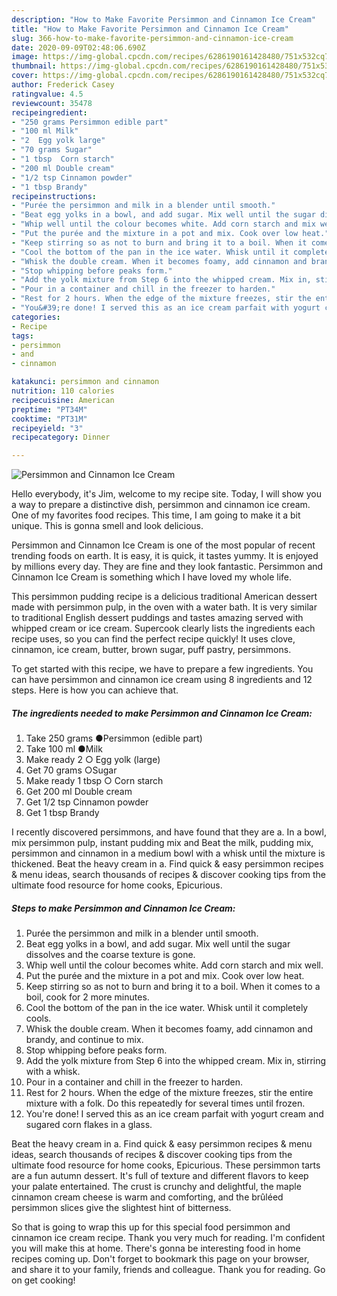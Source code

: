```yaml
---
description: "How to Make Favorite Persimmon and Cinnamon Ice Cream"
title: "How to Make Favorite Persimmon and Cinnamon Ice Cream"
slug: 366-how-to-make-favorite-persimmon-and-cinnamon-ice-cream
date: 2020-09-09T02:48:06.690Z
image: https://img-global.cpcdn.com/recipes/6286190161428480/751x532cq70/persimmon-and-cinnamon-ice-cream-recipe-main-photo.jpg
thumbnail: https://img-global.cpcdn.com/recipes/6286190161428480/751x532cq70/persimmon-and-cinnamon-ice-cream-recipe-main-photo.jpg
cover: https://img-global.cpcdn.com/recipes/6286190161428480/751x532cq70/persimmon-and-cinnamon-ice-cream-recipe-main-photo.jpg
author: Frederick Casey
ratingvalue: 4.5
reviewcount: 35478
recipeingredient:
- "250 grams Persimmon edible part"
- "100 ml Milk"
- "2  Egg yolk large"
- "70 grams Sugar"
- "1 tbsp  Corn starch"
- "200 ml Double cream"
- "1/2 tsp Cinnamon powder"
- "1 tbsp Brandy"
recipeinstructions:
- "Purée the persimmon and milk in a blender until smooth."
- "Beat egg yolks in a bowl, and add sugar. Mix well until the sugar dissolves and the coarse texture is gone."
- "Whip well until the colour becomes white. Add corn starch and mix well."
- "Put the purée and the mixture in a pot and mix. Cook over low heat."
- "Keep stirring so as not to burn and bring it to a boil. When it comes to a boil, cook for 2 more minutes."
- "Cool the bottom of the pan in the ice water. Whisk until it completely cools."
- "Whisk the double cream. When it becomes foamy, add cinnamon and brandy, and continue to mix."
- "Stop whipping before peaks form."
- "Add the yolk mixture from Step 6 into the whipped cream. Mix in, stirring with a whisk."
- "Pour in a container and chill in the freezer to harden."
- "Rest for 2 hours. When the edge of the mixture freezes, stir the entire mixture with a folk. Do this repeatedly for several times until frozen."
- "You&#39;re done! I served this as an ice cream parfait with yogurt cream and sugared corn flakes in a glass."
categories:
- Recipe
tags:
- persimmon
- and
- cinnamon

katakunci: persimmon and cinnamon 
nutrition: 110 calories
recipecuisine: American
preptime: "PT34M"
cooktime: "PT31M"
recipeyield: "3"
recipecategory: Dinner

---
```



![Persimmon and Cinnamon Ice Cream](https://img-global.cpcdn.com/recipes/6286190161428480/751x532cq70/persimmon-and-cinnamon-ice-cream-recipe-main-photo.jpg)

Hello everybody, it's Jim, welcome to my recipe site. Today, I will show you a way to prepare a distinctive dish, persimmon and cinnamon ice cream. One of my favorites food recipes. This time, I am going to make it a bit unique. This is gonna smell and look delicious.

Persimmon and Cinnamon Ice Cream is one of the most popular of recent trending foods on earth. It is easy, it is quick, it tastes yummy. It is enjoyed by millions every day. They are fine and they look fantastic. Persimmon and Cinnamon Ice Cream is something which I have loved my whole life.

This persimmon pudding recipe is a delicious traditional American dessert made with persimmon pulp, in the oven with a water bath. It is very similar to traditional English dessert puddings and tastes amazing served with whipped cream or ice cream. Supercook clearly lists the ingredients each recipe uses, so you can find the perfect recipe quickly! It uses clove, cinnamon, ice cream, butter, brown sugar, puff pastry, persimmons.


To get started with this recipe, we have to prepare a few ingredients. You can have persimmon and cinnamon ice cream using 8 ingredients and 12 steps. Here is how you can achieve that.

<!--inarticleads1-->

##### The ingredients needed to make Persimmon and Cinnamon Ice Cream:

1. Take 250 grams ●Persimmon (edible part)
1. Take 100 ml ●Milk
1. Make ready 2 ○ Egg yolk (large)
1. Get 70 grams ○Sugar
1. Make ready 1 tbsp ○ Corn starch
1. Get 200 ml Double cream
1. Get 1/2 tsp Cinnamon powder
1. Get 1 tbsp Brandy


I recently discovered persimmons, and have found that they are a. In a bowl, mix persimmon pulp, instant pudding mix and Beat the milk, pudding mix, persimmon and cinnamon in a medium bowl with a whisk until the mixture is thickened. Beat the heavy cream in a. Find quick &amp; easy persimmon recipes &amp; menu ideas, search thousands of recipes &amp; discover cooking tips from the ultimate food resource for home cooks, Epicurious. 

<!--inarticleads2-->

##### Steps to make Persimmon and Cinnamon Ice Cream:

1. Purée the persimmon and milk in a blender until smooth.
1. Beat egg yolks in a bowl, and add sugar. Mix well until the sugar dissolves and the coarse texture is gone.
1. Whip well until the colour becomes white. Add corn starch and mix well.
1. Put the purée and the mixture in a pot and mix. Cook over low heat.
1. Keep stirring so as not to burn and bring it to a boil. When it comes to a boil, cook for 2 more minutes.
1. Cool the bottom of the pan in the ice water. Whisk until it completely cools.
1. Whisk the double cream. When it becomes foamy, add cinnamon and brandy, and continue to mix.
1. Stop whipping before peaks form.
1. Add the yolk mixture from Step 6 into the whipped cream. Mix in, stirring with a whisk.
1. Pour in a container and chill in the freezer to harden.
1. Rest for 2 hours. When the edge of the mixture freezes, stir the entire mixture with a folk. Do this repeatedly for several times until frozen.
1. You&#39;re done! I served this as an ice cream parfait with yogurt cream and sugared corn flakes in a glass.


Beat the heavy cream in a. Find quick &amp; easy persimmon recipes &amp; menu ideas, search thousands of recipes &amp; discover cooking tips from the ultimate food resource for home cooks, Epicurious. These persimmon tarts are a fun autumn dessert. It&#39;s full of texture and different flavors to keep your palate entertained. The crust is crunchy and delightful, the maple cinnamon cream cheese is warm and comforting, and the brûléed persimmon slices give the slightest hint of bitterness. 

So that is going to wrap this up for this special food persimmon and cinnamon ice cream recipe. Thank you very much for reading. I'm confident you will make this at home. There's gonna be interesting food in home recipes coming up. Don't forget to bookmark this page on your browser, and share it to your family, friends and colleague. Thank you for reading. Go on get cooking!
